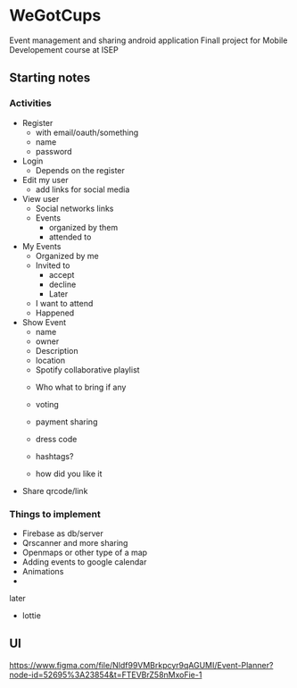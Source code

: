 # WeGotCups
Event management and sharing android application
Finall project for Mobile Developement course at ISEP



## Starting notes
### Activities
- Register
	+ with email/oauth/something
	+ name
	+ password
- Login
	+ Depends on the register
- Edit my user
	+ add links for social media
- View user
	+ Social networks links
	+ Events
		* organized by them
		* attended to
- My Events
	+ Organized by me
	+ Invited to
		* accept
		* decline
		* Later
	+ I want to attend
	+ Happened
- Show Event
	+ name
	+ owner
	+ Description
	+ location
	+ Spotify collaborative playlist
	- Who what to bring if any
	- voting
	- payment sharing
	- dress code
	- hashtags?

	- how did you like it 
- Share qrcode/link
### Things to implement
- Firebase as db/server
- Qrscanner and more sharing
- Openmaps or other type of a map
- Adding events to google calendar
- Animations
- 


later 
- lottie

## UI
https://www.figma.com/file/Nldf99VMBrkpcyr9qAGUMI/Event-Planner?node-id=52695%3A23854&t=FTEVBrZ58nMxoFie-1
